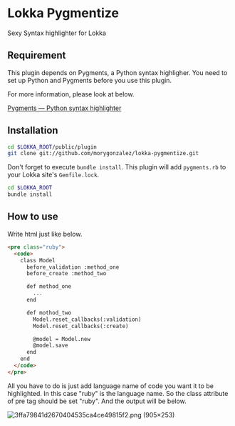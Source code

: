 Lokka Pygmentize
================

Sexy Syntax highlighter for Lokka

## Requirement

This plugin depends on Pygments, a Python syntax highligher. You need to set up Python and Pygments before you use this plugin.

For more information, please look at below.

[Pygments — Python syntax highlighter](http://pygments.org/docs/installation/ "Pygments — Python syntax highlighter")

## Installation

```sh
cd $LOKKA_ROOT/public/plugin
git clone git://github.com/morygonzalez/lokka-pygmentize.git
```

Don't forget to execute `bundle install`. This plugin will add `pygments.rb` to your Lokka site's `Gemfile.lock`.

```sh
cd $LOKKA_ROOT
bundle install
```

## How to use

Write html just like below.

```html
<pre class="ruby">
  <code>
    class Model
      before_validation :method_one
      before_create :method_two

      def method_one
        ...
      end

      def mothod_two
        Model.reset_callbacks(:validation)
        Model.reset_callbacks(:create)

        @model = Model.new
        @model.save
      end
    end
  </code>
</pre>
```

All you have to do is just add language name of code you want it to be highlighted. In this case "ruby" is the language name. So the class attribute of pre tag should be set "ruby". And the output will be below.

![3ffa79841d2670404535ca4ce49815f2.png (905×253)](http://dl.dropbox.com/u/2611378/gyazo/3ffa79841d2670404535ca4ce49815f2.png "3ffa79841d2670404535ca4ce49815f2.png (905×253)")
